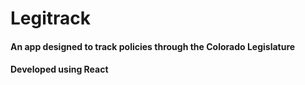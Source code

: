 # Legitrack

#### An app designed to track policies through the Colorado Legislature

#### Developed using React
